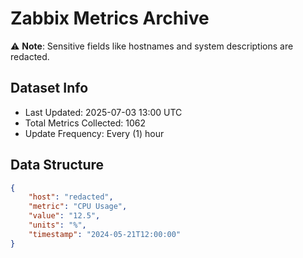 # Zabbix Metrics Archive

⚠️ **Note**: Sensitive fields like hostnames and system descriptions are redacted.

## Dataset Info
- Last Updated: 2025-07-03 13:00 UTC
- Total Metrics Collected: 1062
- Update Frequency: Every (1) hour

## Data Structure
```json
{
    "host": "redacted",
    "metric": "CPU Usage",
    "value": "12.5",
    "units": "%",
    "timestamp": "2024-05-21T12:00:00"
}
```
